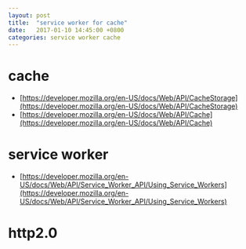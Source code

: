 ```yaml
---
layout: post
title:  "service worker for cache"
date:   2017-01-10 14:45:00 +0800
categories: service worker cache
---
```


# cache
* [https://developer.mozilla.org/en-US/docs/Web/API/CacheStorage](https://developer.mozilla.org/en-US/docs/Web/API/CacheStorage)
* [https://developer.mozilla.org/en-US/docs/Web/API/Cache](https://developer.mozilla.org/en-US/docs/Web/API/Cache)

# service worker
* [https://developer.mozilla.org/en-US/docs/Web/API/Service_Worker_API/Using_Service_Workers](https://developer.mozilla.org/en-US/docs/Web/API/Service_Worker_API/Using_Service_Workers)

# http2.0
